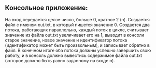 ## Консольное приложение:
На вход передается целое число, больше 0, кратное 2 (n). Создается файл с именем out.txt, в который пишется значение 0. Создается два потока, работающих параллельно, каждый поток в цикле, считывает значение из файла out.txt увеличивает его на 1, выводит в консоли старое значение, новое значение и идентификатор потока (идентификатор может быть произвольным), и записывает обратно в файл.
В конечном итоге оба потока должны успешно завершить свою работу, и в консоль должно вывестись содержимое файла out.txt (которое должно быть равно заданному на входе n).